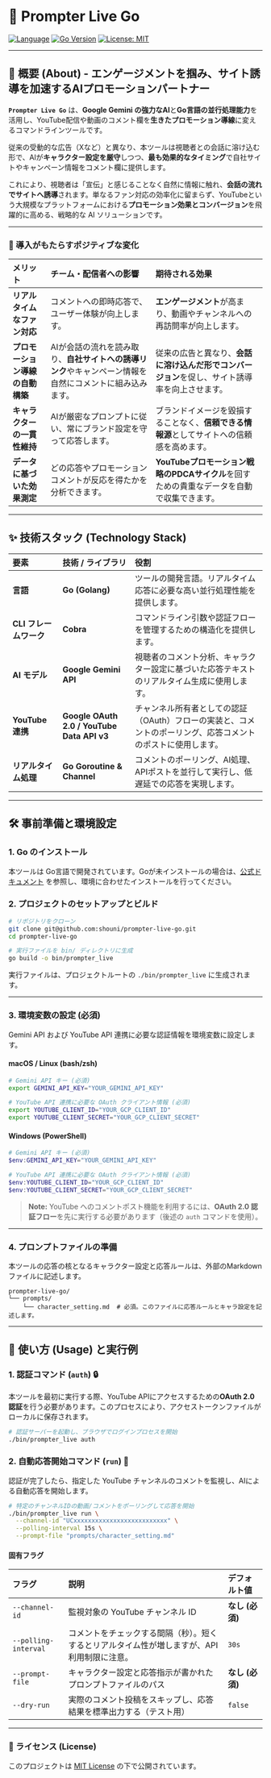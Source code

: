 # 🤖 Prompter Live Go

[![Language](https://img.shields.io/badge/Language-Go-blue)](https://golang.org/)
[![Go Version](https://img.shields.io/github/go-mod/go-version/shouni/git-gemini-reviewer-go)](https://golang.org/)
[![License: MIT](https://img.shields.io/badge/License-MIT-yellow.svg)](https://opensource.org/licenses/MIT)

-----

## 🚀 概要 (About) - エンゲージメントを掴み、サイト誘導を加速するAIプロモーションパートナー

**`Prompter Live Go`** は、**Google Gemini の強力なAI**と**Go言語の並行処理能力**を活用し、YouTube配信や動画のコメント欄を**生きたプロモーション導線**に変えるコマンドラインツールです。

従来の受動的な広告（Xなど）と異なり、本ツールは視聴者との会話に溶け込む形で、AIが**キャラクター設定を厳守**しつつ、**最も効果的なタイミング**で自社サイトやキャンペーン情報をコメント欄に提供します。

これにより、視聴者は「宣伝」と感じることなく自然に情報に触れ、**会話の流れでサイトへ誘導**されます。単なるファン対応の効率化に留まらず、YouTubeという大規模なプラットフォームにおける**プロモーション効果とコンバージョン**を飛躍的に高める、戦略的な AI ソリューションです。

-----

### 🌸 導入がもたらすポジティブな変化

| メリット | チーム・配信者への影響 | 期待される効果 |
| :--- | :--- | :--- |
| **リアルタイムなファン対応** | コメントへの即時応答で、ユーザー体験が向上します。 | **エンゲージメント**が高まり、動画やチャンネルへの再訪問率が向上します。 |
| **プロモーション導線の自動構築** | AIが会話の流れを読み取り、**自社サイトへの誘導リンク**やキャンペーン情報を自然にコメントに組み込みます。 | 従来の広告と異なり、**会話に溶け込んだ形でコンバージョン**を促し、サイト誘導率を向上させます。 |
| **キャラクターの一貫性維持** | AIが厳密なプロンプトに従い、常にブランド設定を守って応答します。 | ブランドイメージを毀損することなく、**信頼できる情報源**としてサイトへの信頼感を高めます。 |
| **データに基づいた効果測定** | どの応答やプロモーションコメントが反応を得たかを分析できます。 | **YouTubeプロモーション戦略のPDCAサイクル**を回すための貴重なデータを自動で収集できます。 |

-----

## ✨ 技術スタック (Technology Stack)

| 要素 | 技術 / ライブラリ | 役割 |
| :--- | :--- | :--- |
| **言語** | **Go (Golang)** | ツールの開発言語。リアルタイム応答に必要な高い並行処理性能を提供します。 |
| **CLI フレームワーク** | **Cobra** | コマンドライン引数や認証フローを管理するための構造化を提供します。 |
| **AI モデル** | **Google Gemini API** | 視聴者のコメント分析、キャラクター設定に基づいた応答テキストのリアルタイム生成に使用します。 |
| **YouTube 連携** | **Google OAuth 2.0 / YouTube Data API v3** | チャンネル所有者としての認証（OAuth）フローの実装と、コメントのポーリング、応答コメントのポストに使用します。 |
| **リアルタイム処理** | **Go Goroutine & Channel** | コメントのポーリング、AI処理、APIポストを並行して実行し、低遅延での応答を実現します。 |

-----

## 🛠️ 事前準備と環境設定

### 1\. Go のインストール

本ツールは Go言語で開発されています。Goが未インストールの場合は、[公式ドキュメント](https://go.dev/doc/install) を参照し、環境に合わせたインストールを行ってください。

### 2\. プロジェクトのセットアップとビルド

```bash
# リポジトリをクローン
git clone git@github.com:shouni/prompter-live-go.git
cd prompter-live-go

# 実行ファイルを bin/ ディレクトリに生成
go build -o bin/prompter_live
```

実行ファイルは、プロジェクトルートの `./bin/prompter_live` に生成されます。

-----

### 3\. 環境変数の設定 (必須)

Gemini API および YouTube API 連携に必要な認証情報を環境変数に設定します。

#### macOS / Linux (bash/zsh)

```bash
# Gemini API キー (必須)
export GEMINI_API_KEY="YOUR_GEMINI_API_KEY"

# YouTube API 連携に必要な OAuth クライアント情報 (必須)
export YOUTUBE_CLIENT_ID="YOUR_GCP_CLIENT_ID"
export YOUTUBE_CLIENT_SECRET="YOUR_GCP_CLIENT_SECRET"
```

#### Windows (PowerShell)

```powershell
# Gemini API キー (必須)
$env:GEMINI_API_KEY="YOUR_GEMINI_API_KEY"

# YouTube API 連携に必要な OAuth クライアント情報 (必須)
$env:YOUTUBE_CLIENT_ID="YOUR_GCP_CLIENT_ID"
$env:YOUTUBE_CLIENT_SECRET="YOUR_GCP_CLIENT_SECRET"
```

> **Note:** YouTube へのコメントポスト機能を利用するには、**OAuth 2.0 認証フロー**を先に実行する必要があります（後述の `auth` コマンドを使用）。

-----

### 4\. プロンプトファイルの準備

本ツールの応答の核となるキャラクター設定と応答ルールは、外部のMarkdownファイルに記述します。

```
prompter-live-go/
└── prompts/
    └── character_setting.md  # 必須。このファイルに応答ルールとキャラ設定を記述します。
```

-----

## 🚀 使い方 (Usage) と実行例

### 1\. 認証コマンド (`auth`) 🔒

本ツールを最初に実行する際、YouTube APIにアクセスするための**OAuth 2.0 認証**を行う必要があります。このプロセスにより、アクセストークンファイルがローカルに保存されます。

```bash
# 認証サーバーを起動し、ブラウザでログインプロセスを開始
./bin/prompter_live auth
```

### 2\. 自動応答開始コマンド (`run`) 🤖

認証が完了したら、指定した YouTube チャンネルのコメントを監視し、AIによる自動応答を開始します。

```bash
# 特定のチャンネルIDの動画/コメントをポーリングして応答を開始
./bin/prompter_live run \
  --channel-id "UCxxxxxxxxxxxxxxxxxxxxxxxxxx" \
  --polling-interval 15s \
  --prompt-file "prompts/character_setting.md"
```

#### 固有フラグ

| フラグ | 説明 | デフォルト値 |
| :--- | :--- | :--- |
| `--channel-id` | 監視対象の YouTube チャンネル ID | **なし (必須)** |
| `--polling-interval` | コメントをチェックする間隔（秒）。短くするとリアルタイム性が増しますが、API利用制限に注意。 | `30s` |
| `--prompt-file` | キャラクター設定と応答指示が書かれたプロンプトファイルのパス | **なし (必須)** |
| `--dry-run` | 実際のコメント投稿をスキップし、応答結果を標準出力する（テスト用） | `false` |

-----

### 📜 ライセンス (License)

このプロジェクトは [MIT License](https://opensource.org/licenses/MIT) の下で公開されています。
